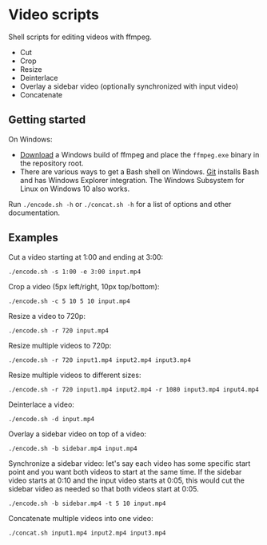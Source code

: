 # Video scripts

Shell scripts for editing videos with ffmpeg.

* Cut
* Crop
* Resize
* Deinterlace
* Overlay a sidebar video (optionally synchronized with input video)
* Concatenate

## Getting started

On Windows:

* [Download](https://ffmpeg.zeranoe.com/builds/) a Windows build of ffmpeg and
  place the `ffmpeg.exe` binary in the repository root.
* There are various ways to get a Bash shell on Windows.
  [Git](https://git-scm.com/downloads) installs Bash and has Windows Explorer
  integration. The Windows Subsystem for Linux on Windows 10 also works.

Run `./encode.sh -h` or `./concat.sh -h` for a list of options and other
documentation.

## Examples

Cut a video starting at 1:00 and ending at 3:00:

```shell
./encode.sh -s 1:00 -e 3:00 input.mp4
```

Crop a video (5px left/right, 10px top/bottom):

```shell
./encode.sh -c 5 10 5 10 input.mp4
```

Resize a video to 720p:

```shell
./encode.sh -r 720 input.mp4
```

Resize multiple videos to 720p:

```shell
./encode.sh -r 720 input1.mp4 input2.mp4 input3.mp4
```

Resize multiple videos to different sizes:

```shell
./encode.sh -r 720 input1.mp4 input2.mp4 -r 1080 input3.mp4 input4.mp4
```

Deinterlace a video:

```shell
./encode.sh -d input.mp4
```

Overlay a sidebar video on top of a video:

```shell
./encode.sh -b sidebar.mp4 input.mp4
```

Synchronize a sidebar video: let's say each video has some specific start point
and you want both videos to start at the same time. If the sidebar video starts
at 0:10 and the input video starts at 0:05, this would cut the sidebar video as
needed so that both videos start at 0:05.

```shell
./encode.sh -b sidebar.mp4 -t 5 10 input.mp4
```

Concatenate multiple videos into one video:

```shell
./concat.sh input1.mp4 input2.mp4 input3.mp4
```

